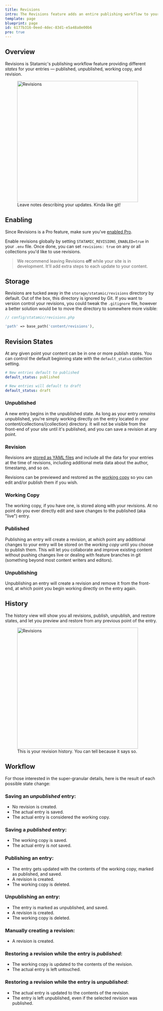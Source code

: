 ```yaml
---
title: Revisions
intro: The Revisions feature adds an entire publishing workflow to your authoring process. You can create revisions, schedule updates to your content, review and rollback to previous revisions of your content, and more.
template: page
blueprint: page
id: 6177b316-0eed-4dec-83d1-e5a48a8e00b6
pro: true
---
```


## Overview

Revisions is Statamic's publishing workflow feature providing different _states_ for your entries — published, unpublished, working copy, and revision.

<figure>
    <img src="/img/publish-revision.png" alt="Revisions" width="398">
    <figcaption>Leave notes describing your updates. Kinda like git!</figcaption>
</figure>

## Enabling

Since Revisions is a Pro feature, make sure you've [enabled Pro](/licensing).

Enable revisions globally by setting `STATAMIC_REVISIONS_ENABLED=true` in your `.env` file. Once done, you can set `revisions: true` on any or all collections you'd like to use revisions.

> We recommend leaving Revisions **off** while your site is in development. It'll add extra steps to each update to your content.

## Storage

Revisions are tucked away in the `storage/statamic/revisions` directory by default. Out of the box, this directory is ignored by Git. If you want to version control your revisions, you could tweak the `.gitignore` file, however a better solution would be to move the directory to somewhere more visible:

``` php
// config/statamic/revisions.php

'path' => base_path('content/revisions'),
```

## Revision States

At any given point your content can be in one or more publish states. You can control the default beginning state with the `default_status` collection setting.

``` yaml
# New entries default to published
default_status: published

# New entries will default to draft
default_status: draft
```

### Unpublished

A new entry begins in the unpublished state. As long as your entry _remains_ unpublished, you're simply working directly on the entry located in your content/collections/{collection} directory. It will not be visible from the front-end of your site until it's published, and you can save a revision at any point.

### Revision
Revisions are [stored as YAML files](#storage) and include all the data for your entries at the time of revisions, including additional meta data about the author, timestamp, and so on.

Revisions can be previewed and restored as the [working copy](#working-copy) so you can edit and/or publish them if you wish.

### Working Copy

The working copy, if you have one, is stored along with your revisions. At no point do you ever directly edit and save changes to the published (aka "live") entry.

### Published

Publishing an entry will create a revision, at which point any additional changes to your entry will be stored on the _working copy_ until you choose to publish them. This will let you collaborate and improve existing content without pushing changes live or dealing with feature branches in git (something beyond most content writers and editors).

### Unpublishing

Unpublishing an entry will create a revision and remove it from the front-end, at which point you begin working directly on the entry again.

## History

The history view will show you all revisions, publish, unpublish, and restore states, and let you preview and restore from any previous point of the entry.

<figure>
    <img src="/img/revisions.png" alt="Revisions" width="398">
    <figcaption>This is your revision history. You can tell because it says so.</figcaption>
</figure>

## Workflow

For those interested in the super-granular details, here is the result of each possible state change:

### Saving an *unpublished* entry:
- No revision is created.
- The actual entry is saved.
- The actual entry is considered the working copy.

### Saving a *published* entry:
- The working copy is saved.
- The actual entry is _not_ saved.

### Publishing an entry:
- The entry gets updated with the contents of the working copy, marked as published, and saved.
- A revision is created.
- The working copy is deleted.

### Unpublishing an entry:
- The entry is marked as unpublished, and saved.
- A revision is created.
- The working copy is deleted.

### Manually creating a revision:
- A revision is created.

### Restoring a revision while the entry is *published*:
- The working copy is updated to the contents of the revision.
- The actual entry is left untouched.

### Restoring a revision while the entry is *unpublished*:
- The actual entry is updated to the contents of the revision.
- The entry is left unpublished, even if the selected revision was published.
